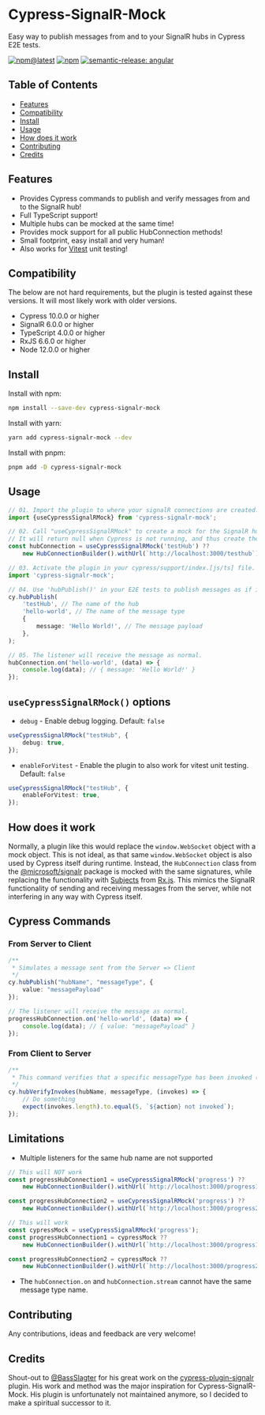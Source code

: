 # Cypress-SignalR-Mock

Easy way to publish messages from and to your SignalR hubs in Cypress E2E tests.

[![npm@latest](https://img.shields.io/npm/v/cypress-signalr-mock?style=for-the-badge&label=npm@latest)](https://www.npmjs.com/package/cypress-signalr-mock)
[![npm](https://img.shields.io/npm/dw/cypress-signalr-mock?style=for-the-badge)](https://www.npmjs.com/package/cypress-signalr-mock)
[![semantic-release: angular](https://img.shields.io/badge/semantic--release-angular-e10079?logo=semantic-release&style=for-the-badge)](https://github.com/semantic-release/semantic-release)

## Table of Contents

- [Features](#features)
- [Compatibility](#compatibility)
- [Install](#install)
- [Usage](#usage)
- [How does it work](#how-does-it-work)
- [Contributing](#contributing)
- [Credits](#credits)

## Features

- Provides Cypress commands to publish and verify messages from and to the SignalR hub!
- Full TypeScript support!
- Multiple hubs can be mocked at the same time!
- Provides mock support for all public HubConnection methods!
- Small footprint, easy install and very human!
- Also works for [Vitest](https://vitest.dev/) unit testing!

## Compatibility

The below are not hard requirements, but the plugin is tested against these versions. It will most likely work with
older versions.

- Cypress 10.0.0 or higher
- SignalR 6.0.0 or higher
- TypeScript 4.0.0 or higher
- RxJS 6.6.0 or higher
- Node 12.0.0 or higher

## Install

Install with npm:

```bash
npm install --save-dev cypress-signalr-mock
```

Install with yarn:

```bash
yarn add cypress-signalr-mock --dev
```

Install with pnpm:

```bash
pnpm add -D cypress-signalr-mock
```

## Usage

```typescript
// 01. Import the plugin to where your signalR connections are created.
import {useCypressSignalRMock} from 'cypress-signalr-mock';

// 02. Call "useCypressSignalRMock" to create a mock for the SignalR hub connection, make sure to give it an unique hub name. 
// It will return null when Cypress is not running, and thus create the real SignalR connection.
const hubConnection = useCypressSignalRMock('testHub') ??
    new HubConnectionBuilder().withUrl(`http://localhost:3000/testhub`).build();

// 03. Activate the plugin in your cypress/support/index.[js/ts] file.
import 'cypress-signalr-mock';

// 04. Use 'hubPublish()' in your E2E tests to publish messages as if it's the server.
cy.hubPublish(
    'testHub', // The name of the hub
    'hello-world', // The name of the message type
    {
        message: 'Hello World!', // The message payload
    },
);

// 05. The listener will receive the message as normal.
hubConnection.on('hello-world', (data) => {
    console.log(data); // { message: 'Hello World!' }
});
```

## `useCypressSignalRMock()` options

- `debug` - Enable debug logging. Default: `false`

```typescript
useCypressSignalRMock("testHub", {
    debug: true,
});
````

- `enableForVitest` - Enable the plugin to also work for vitest unit testing. Default: `false`

```typescript
useCypressSignalRMock("testHub", {
    enableForVitest: true,
});
````

## How does it work

Normally, a plugin like this would replace the `window.WebSocket` object with a mock object.
This is not ideal, as that same `window.WebSocket` object is also used by Cypress itself during runtime.
Instead, the `HubConnection` class from
the [@microsoft/signalr](https://www.npmjs.com/package/@microsoft/signalr) package is mocked with the same signatures,
while replacing the functionality with [Subjects](https://rxjs.dev/api/index/class/Subject)
from [Rx.js](https://rxjs.dev/guide/overview). This mimics the SignalR functionality of sending and receiving messages
from the server, while not interfering in any way with Cypress itself.

## Cypress Commands

### From Server to Client

```ts
/**
 * Simulates a message sent from the Server => Client
 */
cy.hubPublish("hubName", "messageType", {
    value: "messagePayload"
});

// The listener will receive the message as normal.
progressHubConnection.on('hello-world', (data) => {
    console.log(data); // { value: "messagePayload" }
});
```

### From Client to Server

```typescript
/**
 * This command verifies that a specific messageType has been invoked (Client => Server):
 */
cy.hubVerifyInvokes(hubName, messageType, (invokes) => {
    // Do something
    expect(invokes.length).to.equal(5, `${action} not invoked`);
});

```

## Limitations

- Multiple listeners for the same hub name are not supported

```typescript
// This will NOT work
const progressHubConnection1 = useCypressSignalRMock('progress') ??
    new HubConnectionBuilder().withUrl(`http://localhost:3000/progress1`).build();

const progressHubConnection2 = useCypressSignalRMock('progress') ??
    new HubConnectionBuilder().withUrl(`http://localhost:3000/progress2`).build();
```

```typescript
// This will work
const cypressMock = useCypressSignalRMock('progress');
const progressHubConnection1 = cypressMock ??
    new HubConnectionBuilder().withUrl(`http://localhost:3000/progress1`).build();

const progressHubConnection2 = cypressMock ??
    new HubConnectionBuilder().withUrl(`http://localhost:3000/progress2`).build();
```

- The `hubConnection.on` and `hubConnection.stream` cannot have the same message type name.

## Contributing

Any contributions, ideas and feedback are very welcome!

## Credits

Shout-out to [@BassSlagter](https://github.com/basslagter) for his great work on
the [cypress-plugin-signalr](https://github.com/basslagter/cypress-plugin-signalr/) plugin. His work and method was the
major inspiration for Cypress-SignalR-Mock. His plugin is unfortunately not maintained anymore, so I decided to make a
spiritual successor to it.
